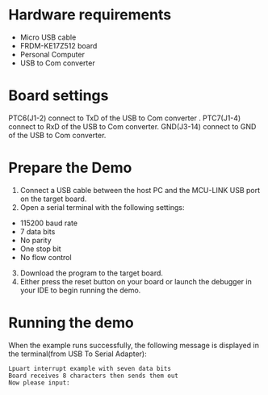 Hardware requirements
=====================
- Micro USB cable
- FRDM-KE17Z512 board
- Personal Computer
- USB to Com converter

Board settings
==============
PTC6(J1-2) connect to TxD of the USB to Com converter .
PTC7(J1-4) connect to RxD of the USB to Com converter.
GND(J3-14) connect to GND of the USB to Com converter.

Prepare the Demo
================
1.  Connect a USB cable between the host PC and the MCU-LINK USB port on the target board.
2.  Open a serial terminal with the following settings:
   - 115200 baud rate
   - 7 data bits
   - No parity
   - One stop bit
   - No flow control
3. Download the program to the target board.
4. Either press the reset button on your board or launch the debugger in your IDE to begin running the demo.

Running the demo
================
When the example runs successfully, the following message is displayed in the terminal(from USB To Serial Adapter):

~~~~~~~~~~~~~~~~~~~~~
Lpuart interrupt example with seven data bits
Board receives 8 characters then sends them out
Now please input:
~~~~~~~~~~~~~~~~~~~~~
